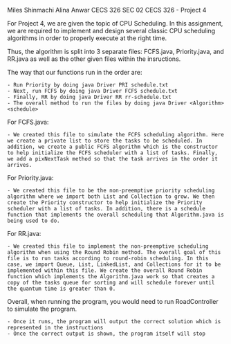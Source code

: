 Miles Shinmachi
Alina Anwar
CECS 326 SEC 02
CECS 326 - Project 4

For Project 4, we are given the topic of CPU Scheduling. In this assignment, we are required to implement and design several classic CPU scheduling algorithms in order to properly execute at the right time.

Thus, the algorithm is split into 3 separate files: FCFS.java, Priority.java, and RR.java as well as the other given files within the insructions.

The way that our functions run in the order are:

    - Run Priority by doing java Driver PRI schedule.txt
    - Next, run FCFS by doing java Driver FCFS schedule.txt
    - Finally, RR by doing java Driver RR rr-schedule.txt
    - The overall method to run the files by doing java Driver <Algorithm> <schedule>

For FCFS.java:

    - We created this file to simulate the FCFS scheduling algorithm. Here we create a private list to store the tasks to be scheduled. In addition, we create a public FCFS algorithm which is the constructor to help initialize the FCFS scheduler with a list of tasks. Finally, we add a pixNextTask method so that the task arrives in the order it arrives.

For Priority.java:

    - We created this file to be the non-preemptive priority scheduling algorithm where we import both List and Collection to grow. We then create the Priority constructor to help initialize the Priority scheduler with a list of tasks. In addition, there is a schedule function that implements the overall scheduling that Algorithm.java is being used to do.


For RR.java:

    - We created this file to implement the non-preemptive scheduling algorithm when using the Round Robin method. The overall goal of this file is to run tasks according to round-robin scheduling. In this case, we import Queue, List, LinkedList, and Collections for it to be implemented within this file. We create the overall Round Robin function which implements the Algorithm.java work so that creates a copy of the tasks queue for sorting and will schedule forever until the quantum time is greater than 0.


Overall, when running the program, you would need to run RoadController to simulate the program. 

    - Once it runs, the program will output the correct solution which is represented in the instructions
    - Once the correct output is shown, the program itself will stop 

